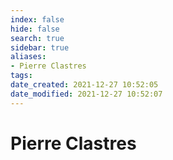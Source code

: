 ```yaml
---
index: false
hide: false
search: true
sidebar: true
aliases:
- Pierre Clastres
tags:
date_created: 2021-12-27 10:52:05
date_modified: 2021-12-27 10:52:07
---
```


# Pierre Clastres
